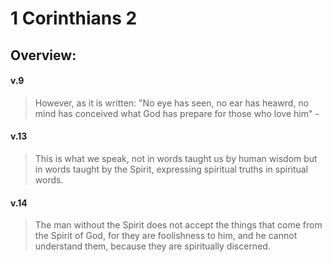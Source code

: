 # 1 Corinthians 2

## Overview:



#### v.9
>However, as it is written: "No eye has seen, no ear has heawrd, no mind has conceived what God has prepare for those who love him" -

#### v.13
>This is what we speak, not in words taught us by human wisdom but in words taught by the Spirit, expressing spiritual truths in spiritual words.

#### v.14
>The man without the Spirit does not accept the things that come from the Spirit of God, for they are foolishness to him, and he cannot understand them, because they are spiritually discerned.



